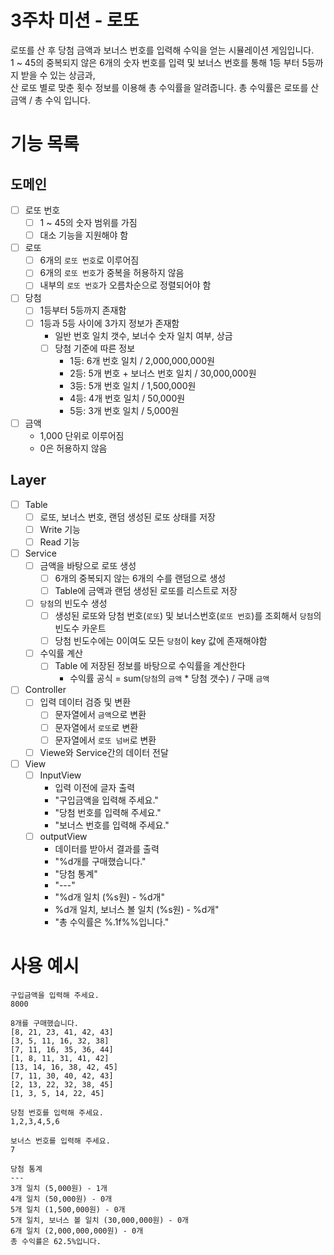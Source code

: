 # 3주차 미션 - 로또
로또를 산 후 당첨 금액과 보너스 번호를 입력해 수익을 얻는 시뮬레이션 게임입니다. <br>
1 ~ 45의 중복되지 않은 6개의 숫자 번호를 입력 및 보너스 번호를 통해 1등 부터 5등까지 받을 수 있는 상금과, <br>
산 로또 별로 맞춘 횟수 정보를 이용해 총 수익률을 알려줍니다. 총 수익률은 로또를 산 금액 / 총 수익 입니다.

# 기능 목록

## 도메인

- [ ] 로또 번호
    - [ ] 1 ~ 45의 숫자 범위를 가짐
    - [ ] 대소 기능을 지원해야 함

- [ ] 로또
    - [ ] 6개의 `로또 번호`로 이루어짐
    - [ ] 6개의 `로또 번호`가 중복을 허용하지 않음
    - [ ] 내부의 `로또 번호`가 오름차순으로 정렬되어야 함

- [ ] 당첨
    - [ ] 1등부터 5등까지 존재함
    - [ ] 1등과 5등 사이에 3가지 정보가 존재함
        - 일반 번호 일치 갯수, 보너수 숫자 일치 여부, 상금
        - [ ] 당첨 기준에 따른 정보
            - 1등: 6개 번호 일치 / 2,000,000,000원
            - 2등: 5개 번호 + 보너스 번호 일치 / 30,000,000원
            - 3등: 5개 번호 일치 / 1,500,000원
            - 4등: 4개 번호 일치 / 50,000원
            - 5등: 3개 번호 일치 / 5,000원
- [ ] 금액
    - 1,000 단위로 이루어짐
    - 0은 허용하지 않음

## Layer
- [ ] Table
    - [ ] 로또, 보너스 번호, 랜덤 생성된 로또 상태를 저장
    - [ ] Write 기능
    - [ ] Read 기능
- [ ] Service
    - [ ] 금액을 바탕으로 로또 생성
        - [ ] 6개의 중복되지 않는 6개의 수를 랜덤으로 생성
        - [ ] Table에 금액과 랜덤 생성된 로또를 리스트로 저장
    - [ ] `당첨`의 빈도수 생성
        - [ ] 생성된 로또와 당첨 번호(`로또`) 및 보너스번호(`로또 번호`)를 조회해서 `당첨`의 빈도수 카운트
        - [ ] 당첨 빈도수에는 0이여도 모든 `당첨`이 key 값에 존재해야함
    - [ ] 수익률 계산
        - [ ] Table 에 저장된 정보를 바탕으로 수익률을 계산한다
            - 수익률 공식 = sum(`당첨`의 `금액` * 당첨 갯수) / 구매 `금액`
- [ ] Controller
    - [ ] 입력 데이터 검증 및 변환
        - [ ] 문자열에서 `금액`으로 변환
        - [ ] 문자열에서 `로또`로 변환
        - [ ] 문자열에서 `로또 넘버`로 변환
    - [ ] Viewe와 Service간의 데이터 전달
- [ ] View
    - [ ] InputView
        - 입력 이전에 글자 출력
        - "구입금액을 입력해 주세요."
        - "당첨 번호를 입력해 주세요."
        - "보너스 번호를 입력해 주세요."
    - [ ] outputView
        - 데이터를 받아서 결과를 출력
        - "%d개를 구매했습니다."
        - "당첨 통계"
        - "---"
        - "%d개 일치 (%s원) - %d개"
        - %d개 일치, 보너스 볼 일치 (%s원) - %d개"
        - "총 수익률은 %.1f%%입니다."

# 사용 예시
```
구입금액을 입력해 주세요.
8000

8개를 구매했습니다.
[8, 21, 23, 41, 42, 43]
[3, 5, 11, 16, 32, 38]
[7, 11, 16, 35, 36, 44]
[1, 8, 11, 31, 41, 42]
[13, 14, 16, 38, 42, 45]
[7, 11, 30, 40, 42, 43]
[2, 13, 22, 32, 38, 45]
[1, 3, 5, 14, 22, 45]

당첨 번호를 입력해 주세요.
1,2,3,4,5,6

보너스 번호를 입력해 주세요.
7

당첨 통계
---
3개 일치 (5,000원) - 1개
4개 일치 (50,000원) - 0개
5개 일치 (1,500,000원) - 0개
5개 일치, 보너스 볼 일치 (30,000,000원) - 0개
6개 일치 (2,000,000,000원) - 0개
총 수익률은 62.5%입니다.
```